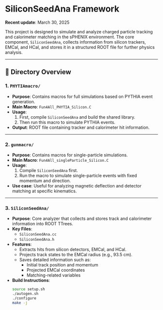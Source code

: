 # SiliconSeedAna Framework

**Recent update**: March 30, 2025

This project is designed to simulate and analyze charged particle tracking and calorimeter matching in the sPHENIX environment. The core component, `SiliconSeedAna`, collects information from silicon trackers, EMCal, and HCal, and stores it in a structured ROOT file for further physics analysis.

---

## 📁 Directory Overview

### 1. `PHYTIAmacro/`

- **Purpose**: Contains macros for full simulations based on PYTHIA event generation.
- **Main Macro**: `Fun4All_PHYTIA_Silicon.C`
- **Usage**:
  1. First, compile `SiliconSeedAna` and build the shared library.
  2. Then run this macro to simulate PYTHIA events.
- **Output**: ROOT file containing tracker and calorimeter hit information.

---

### 2. `gunmacro/`

- **Purpose**: Contains macros for single-particle simulations.
- **Main Macro**: `Fun4All_singleParticle_Silicon.C`
- **Usage**:
  1. Compile `SiliconSeedAna` first.
  2. Run the macro to simulate single-particle events with fixed momentum and direction.
- **Use case**: Useful for analyzing magnetic deflection and detector matching at specific kinematics.

---

### 3. `SiliconSeedAna/`

- **Purpose**: Core analyzer that collects and stores track and calorimeter information into ROOT TTrees.
- **Key Files**:
  - `SiliconSeedAna.cc`
  - `SiliconSeedAna.h`
- **Features**:
  - Extracts hits from silicon detectors, EMCal, and HCal.
  - Projects track states to the EMCal radius (e.g., 93.5 cm).
  - Saves detailed information such as:
    - Initial track position and momentum
    - Projected EMCal coordinates
    - Matching-related variables
- **Build Instructions**:
  ```bash
  source setup.sh
  ./autogen.sh
  ./configure
  make -j
